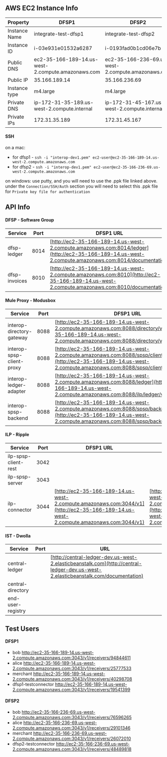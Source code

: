 ## AWS EC2 Instance Info

| Property | DFSP1 | DFSP2 |
| ----     | ----- | ----- |
| Instance Name | integrate-test-dfsp1 | integrate-test-dfsp2 |
| Instance ID | i-03e931e01532a6287 | i-0193fad0b1cd06e7b |
| Public DNS | ec2-35-166-189-14.us-west-2.compute.amazonaws.com | ec2-35-166-236-69.us-west-2.compute.amazonaws.com |
| Public IP | 35.166.189.14 | 35.166.236.69 |
| Instance type | m4.large | m4.large |
| Private DNS | ip-172-31-35-189.us-west-2.compute.internal | ip-172-31-45-167.us-west-2.compute.internal |
| Private IPs | 172.31.35.189 | 172.31.45.167 |

#### SSH

on a mac:  
* for dfsp1 - `ssh -i "interop-dev1.pem" ec2-user@ec2-35-166-189-14.us-west-2.compute.amazonaws.com`
* for dfsp2 - `ssh -i "interop-dev1.pem" ec2-user@ec2-35-166-236-69.us-west-2.compute.amazonaws.com`


on windows:  use putty, and you will need to use the .ppk file linked above.  under the `Connection/SSH/Auth` section you will need to select this .ppk file for `Private key file for authentication`


## API Info

#### DFSP - Software Group

| Service | Port | DFSP1 URL | DFSP2 URL |
| ------- | -----| --------- | --------- |
| dfsp-ledger | 8014 | [http://ec2-35-166-189-14.us-west-2.compute.amazonaws.com:8014/ledger](http://ec2-35-166-189-14.us-west-2.compute.amazonaws.com:8014/documentation) | [http://ec2-35-166-236-69.us-west-2.compute.amazonaws.com:8014/ledger](http://ec2-35-166-236-69.us-west-2.compute.amazonaws.com:8014/documentation)  |
| dfsp-invoices | 8010 | [http://ec2-35-166-189-14.us-west-2.compute.amazonaws.com:8010](http://ec2-35-166-189-14.us-west-2.compute.amazonaws.com:8010/documentation) | [http://ec2-35-166-236-69.us-west-2.compute.amazonaws.com:8010](http://ec2-35-166-236-69.us-west-2.compute.amazonaws.com:8010/documentation)  |


#### Mule Proxy  - Modusbox

| Service | Port | DFSP1 URL | DFSP2 URL |
| ------- | -----| --------- | --------- |
| interop-directory-gateway | 8088 |  [http://ec2-35-166-189-14.us-west-2.compute.amazonaws.com:8088/directory/v1](http://ec2-35-166-189-14.us-west-2.compute.amazonaws.com:8088/directory/v1/console/) | [http://ec2-35-166-236-69.us-west-2.compute.amazonaws.com:8088/directory/v1](http://ec2-35-166-236-69.us-west-2.compute.amazonaws.com:8088/directory/v1/console/) |
| interop-spsp-client-proxy | 8088 |  [http://ec2-35-166-189-14.us-west-2.compute.amazonaws.com:8088/spsp/client/v1](http://ec2-35-166-189-14.us-west-2.compute.amazonaws.com:8088/spsp/client/v1/console) | [http://ec2-35-166-236-69.us-west-2.compute.amazonaws.com:8088/spsp/client/v1](http://ec2-35-166-236-69.us-west-2.compute.amazonaws.com:8088/spsp/client/v1/console) |
| interop-ledger-adapter | 8088 |  [http://ec2-35-166-189-14.us-west-2.compute.amazonaws.com:8088/ledger](http://ec2-35-166-189-14.us-west-2.compute.amazonaws.com:8088/ilp/ledger/v1/console) | [http://ec2-35-166-236-69.us-west-2.compute.amazonaws.com:8088/ledger](http://ec2-35-166-236-69.us-west-2.compute.amazonaws.com:8088/ilp/ledger/v1/console) |
| interop-spsp-backend | 8088 |  [http://ec2-35-166-189-14.us-west-2.compute.amazonaws.com:8088/spsp/backend/v1](http://ec2-35-166-189-14.us-west-2.compute.amazonaws.com:8088/spsp/backend/v1/console) | [http://ec2-35-166-236-69.us-west-2.compute.amazonaws.com:8088/spsp/backend/v1](http://ec2-35-166-236-69.us-west-2.compute.amazonaws.com:8088/spsp/backend/v1/console) |

#### ILP - Ripple

| Service | Port | DFSP1 URL | DFSP2 URL |
| ------- | -----| --------- | --------- |
| ilp-spsp-client-rest | 3042 |           |           |
| ilp-spsp-server | 3043 |           |           |
| ilp-connector | 3044 | [http://ec2-35-166-189-14.us-west-2.compute.amazonaws.com:3044/v1](http://ec2-35-166-189-14.us-west-2.compute.amazonaws.com:3044/v1) | [http://ec2-35-166-236-69.us-west-2.compute.amazonaws.com:3044/v1](http://ec2-35-166-236-69.us-west-2.compute.amazonaws.com:3044/v1) |

#### IST - Dwolla

| Service | Port | URL |
| ------- | -----| ----| 
| central-ledger |  | [http://central-ledger-dev.us-west-2.elasticbeanstalk.com](http://central-ledger-dev.us-west-2.elasticbeanstalk.com/documentation)|
| central-directory |  |  |
| end-user-registry |  |  |


## Test Users
#### DFSP1    
* bob    http://ec2-35-166-189-14.us-west-2.compute.amazonaws.com:3043/v1/receivers/94844611
* alice    http://ec2-35-166-189-14.us-west-2.compute.amazonaws.com:3043/v1/receivers/25777533
* merchant    http://ec2-35-166-189-14.us-west-2.compute.amazonaws.com:3043/v1/receivers/40298708
* dfsp1-testconnector    http://ec2-35-166-189-14.us-west-2.compute.amazonaws.com:3043/v1/receivers/19541399
    
#### DFSP2    
* bob    http://ec2-35-166-236-69.us-west-2.compute.amazonaws.com:3043/v1/receivers/76596265
* alice    http://ec2-35-166-236-69.us-west-2.compute.amazonaws.com:3043/v1/receivers/29101346
* merchant    http://ec2-35-166-236-69.us-west-2.compute.amazonaws.com:3043/v1/receivers/26072010
* dfsp2-testconnector    http://ec2-35-166-236-69.us-west-2.compute.amazonaws.com:3043/v1/receivers/48489818

